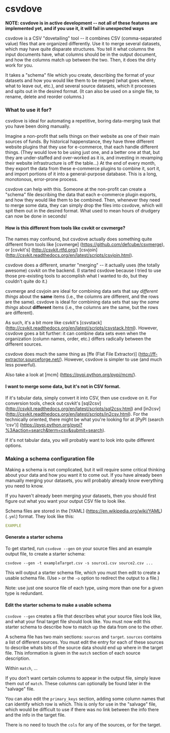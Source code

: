 # csvdove

**NOTE: csvdove is in active development -- not all of these features
  are implemented yet, and if you use it, it will fail in unexpected
  ways**

csvdove is a CSV "dovetailing" tool -- it combines CSV
(comma-separated value) files that are organized differently. Use it
to merge several datasets, which may have quite disparate
structures. You tell it what columns the input documents have, what
columns should be in the output document, and how the columns match up
between the two. Then, it does the dirty work for you.

It takes a "schema" file which you create, describing the format of
your datasets and how you would like them to be merged (what goes
where, what to leave out, etc.), and several source datasets, which it
processes and spits out in the desired format. (It can also be used on
a single file, to rename, delete and reorder columns.)

### What to use it for?

csvdove is ideal for automating a repetitive, boring data-merging task
that you have been doing manually.

Imagine a non-profit that sells things on their website as one of
their main sources of funds. By historical happenstance, they have
three different website plugins that they use for e-commerce, that
each handle different things. (They would love to be using just one,
and a better one at that, but they are under-staffed and over-worked
as it is, and investing in revamping their website infrastructure is
off the table…) At the end of every month, they export the data from
these e-commerce plugins to combine it, sort it, and import portions
of it into a general-purpose database. This is a long, monotonous,
error-prone process.

csvdove can help with this. Someone at the non-profit can create a
"schema" file describing the data that each e-commerce plugin exports,
and how they would like them to be combined. Then, whenever they need
to merge some data, they can simply drop the files into csvdove, which
will spit them out in the desired format. What used to mean hours of
drudgery can now be done in seconds!

#### How is this different from tools like csvkit or csvmerge?

The names may confound, but csvdove actually does something quite
different from tools like [csvmerge]
(https://github.com/defcube/csvmerge), or [csvkit's]
(http://csvkit.rtfd.org/) [csvjoin]
(http://csvkit.readthedocs.org/en/latest/scripts/csvjoin.html).

csvdove does a different, smarter "merging" -- it actually uses (the
totally awesome) csvkit on the backend.
(I started csvdove because I tried to use those pre-existing tools to
accomplish what I wanted to do, but they couldn't quite do it.)

csvmerge and csvjoin are ideal for combining data sets that say
*different things* about the **same** items (i.e., the columns are
different, and the rows are the same).
csvdove is ideal for combining data sets that say the *same things*
about **different** items (i.e., the columns are the same, but the
rows are different).

As such, it's a bit more like csvkit's [csvstack]
(http://csvkit.readthedocs.org/en/latest/scripts/csvstack.html).
However, csvdove goes a bit further: it can combine data sets even
when the organization (column names, order, etc.)
differs radically between the different sources.

csvdove does much the same thing as [ffe (Flat File Extractor)]
(http://ff-extractor.sourceforge.net/). However, csvdove is simpler to
use (and much less powerful).

Also take a look at [mcm] (https://pypi.python.org/pypi/mcm/).

#### I want to merge some data, but it's not in CSV format.

If it's tabular data, simply convert it into CSV, then use csvdove on
it.
For conversion tools, check out csvkit's [sql2csv]
(http://csvkit.readthedocs.org/en/latest/scripts/sql2csv.html) and
[in2csv]
(http://csvkit.readthedocs.org/en/latest/scripts/in2csv.html).
For the technically oriented, there might be what you're looking for
at [PyPI (search 'csv')]
(https://pypi.python.org/pypi?%3Aaction=search&term=csv&submit=search).

If it's not tabular data, you will probably want to look into quite
different options.

### Making a schema configuration file

Making a schema is not complicated, but it will require some critical
thinking about your data and how you want it to come out. If you have
already been manually merging your datasets, you will probably already
know everything you need to know.

If you haven't already been merging your datasets, then you should
first figure out what you want your output CSV file to look like.

Schema files are stored in the [YAML]
(https://en.wikipedia.org/wiki/YAML) (`.yml`) format.
They look like this:
```yaml
EXAMPLE
```

#### Generate a starter schema

To get started, run `csvdove --gen` on your source files and an
example output file, to create a starter schema:

```shell
csvdove --gen -t exampleTarget.csv -s source1.csv source2.csv ...
```

This will output a starter schema file, which you must then edit to
create a usable schema file. (Use `>` or the `-o` option to redirect
the output to a file.)

Note: use just one source file of each type, using more than one for a
given type is redundant.

#### Edit the starter schema to make a usable schema

`csvdove --gen` creates a file that describes what your source files
look like, and what your final target file should look like. You must
now edit this starter schema to describe how to match up the data from
one to the other.

A schema file has two main sections: `sources` and `target`. `sources`
contains a list of different sources. You must edit the entry for each
of these sources to describe whats bits of the source data should end
up where in the target file. This information is given in the `match`
section of each source description. 

Within `match`, ...

If you don't want certain columns to appear in the output file, simply
leave them out of `match`. These columns can optionally be found later
in the "salvage" file.

You can also edit the `primary_keys` section, adding some column names
that can identify which row is which. This is only for use in the
"salvage" file, which would be difficult to use if there was no link
between the info there and the info in the target file.

There is no need to touch the `cols` for any of the sources, or for the
target.